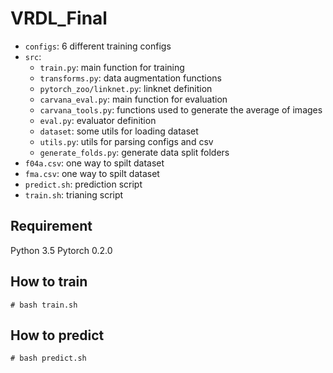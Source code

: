 # VRDL_Final

 - `configs`: 6 different training configs
 - `src`: 
     - `train.py`: main function for training
     - `transforms.py`: data augmentation functions
     - `pytorch_zoo/linknet.py`: linknet definition
     - `carvana_eval.py`: main function for evaluation
     - `carvana_tools.py`: functions used to generate the average of images
     - `eval.py`: evaluator definition
     - `dataset`: some utils for loading dataset
     - `utils.py`: utils for parsing configs and csv
     - `generate_folds.py`: generate data split folders
 - `f04a.csv`: one way to spilt dataset
 - `fma.csv`: one way to spilt dataset
 - `predict.sh`: prediction script
 - `train.sh`: trianing script

## Requirement
Python 3.5
Pytorch 0.2.0

## How to train
`# bash train.sh`

## How to predict
`# bash predict.sh`